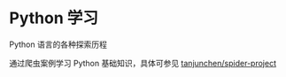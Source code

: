 # Python 学习

Python 语言的各种探索历程

通过爬虫案例学习 Python 基础知识，具体可参见 [tanjunchen/spider-project](https://github.com/tanjunchen/spider-project)

